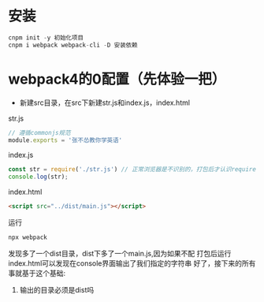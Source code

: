 # 安装
```javascript
cnpm init -y 初始化项目
cnpm i webpack webpack-cli -D 安装依赖
```
# webpack4的0配置（先体验一把）
- 新建src目录，在src下新建str.js和index.js，index.html

str.js
```javascript
// 遵循commonjs规范
module.exports = '张不怂教你学英语'
```
index.js
```javascript
const str = require('./str.js') // 正常浏览器是不识别的，打包后才认识require
console.log(str);
```
index.html
```html
<script src="../dist/main.js"></script>
```

运行
```javascript
npx webpack 
```
发现多了一个dist目录，dist下多了一个main.js,因为如果不配
打包后运行index.html可以发现在console界面输出了我们指定的字符串
好了，接下来的所有事就基于这个基础:

1. 输出的目录必须是dist吗
